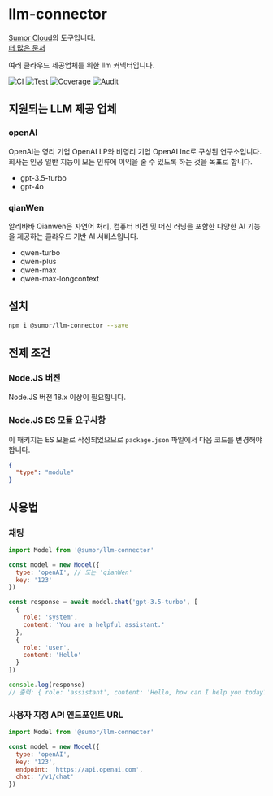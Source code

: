 # llm-connector

[Sumor Cloud](https://sumor.cloud)의 도구입니다.  
[더 많은 문서](https://sumor.cloud/llm-connector)

여러 클라우드 제공업체를 위한 llm 커넥터입니다.

[![CI](https://github.com/sumor-cloud/llm-connector/actions/workflows/ci.yml/badge.svg)](https://github.com/sumor-cloud/llm-connector/actions/workflows/ci.yml)
[![Test](https://github.com/sumor-cloud/llm-connector/actions/workflows/ut.yml/badge.svg)](https://github.com/sumor-cloud/llm-connector/actions/workflows/ut.yml)
[![Coverage](https://github.com/sumor-cloud/llm-connector/actions/workflows/coverage.yml/badge.svg)](https://github.com/sumor-cloud/llm-connector/actions/workflows/coverage.yml)
[![Audit](https://github.com/sumor-cloud/llm-connector/actions/workflows/audit.yml/badge.svg)](https://github.com/sumor-cloud/llm-connector/actions/workflows/audit.yml)

## 지원되는 LLM 제공 업체

### openAI

OpenAI는 영리 기업 OpenAI LP와 비영리 기업 OpenAI Inc로 구성된 연구소입니다. 회사는 인공 일반 지능이 모든 인류에 이익을 줄 수 있도록 하는 것을 목표로 합니다.

- gpt-3.5-turbo
- gpt-4o

### qianWen

알리바바 Qianwen은 자연어 처리, 컴퓨터 비전 및 머신 러닝을 포함한 다양한 AI 기능을 제공하는 클라우드 기반 AI 서비스입니다.

- qwen-turbo
- qwen-plus
- qwen-max
- qwen-max-longcontext

## 설치

```bash
npm i @sumor/llm-connector --save
```

## 전제 조건

### Node.JS 버전

Node.JS 버전 18.x 이상이 필요합니다.

### Node.JS ES 모듈 요구사항

이 패키지는 ES 모듈로 작성되었으므로 `package.json` 파일에서 다음 코드를 변경해야 합니다.

```json
{
  "type": "module"
}
```

## 사용법

### 채팅

```javascript
import Model from '@sumor/llm-connector'

const model = new Model({
  type: 'openAI', // 또는 'qianWen'
  key: '123'
})

const response = await model.chat('gpt-3.5-turbo', [
  {
    role: 'system',
    content: 'You are a helpful assistant.'
  },
  {
    role: 'user',
    content: 'Hello'
  }
])

console.log(response)
// 출력: { role: 'assistant', content: 'Hello, how can I help you today?' }
```

### 사용자 지정 API 엔드포인트 URL

```javascript
import Model from '@sumor/llm-connector'

const model = new Model({
  type: 'openAI',
  key: '123',
  endpoint: 'https://api.openai.com',
  chat: '/v1/chat'
})
```
